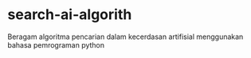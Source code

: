 # search-ai-algorith
Beragam algoritma pencarian dalam kecerdasan artifisial menggunakan bahasa pemrograman python
